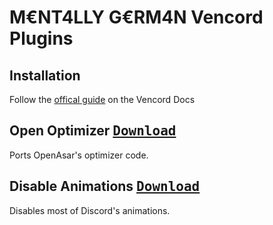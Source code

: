 # M€NT4LLY G€RM4N Vencord Plugins

## Installation
Follow the <a href="https://docs.vencord.dev/installing/custom-plugins">offical guide</a> on the Vencord Docs

## Open Optimizer <a href="https://github.com/MENTALLY-GERM4N/vencord-plugins/raw/refs/heads/main/openOptimizer/index.ts"><kbd>Download</kbd></a>
Ports OpenAsar's optimizer code.

## Disable Animations <a href="https://github.com/MENTALLY-GERM4N/vencord-plugins/raw/refs/heads/main/disableAnimations/index.ts"><kbd>Download</kbd></a>
Disables most of Discord's animations.

